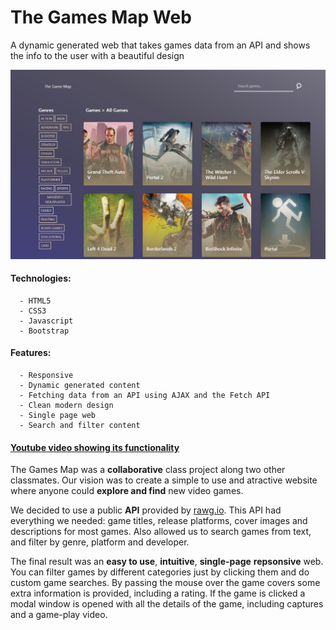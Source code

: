 # The Games Map Web
A dynamic generated web that takes games data from an API and shows the info to the user with a beautiful design

![](preview.png)
#### Technologies:
      - HTML5
      - CSS3
      - Javascript
      - Bootstrap
#### Features:
      - Responsive
      - Dynamic generated content
      - Fetching data from an API using AJAX and the Fetch API
      - Clean modern design
      - Single page web
      - Search and filter content


#### [Youtube video showing its functionality](http://)

The Games Map was a **collaborative** class project along two other classmates. Our vision was to create a simple to use and atractive website where anyone could **explore and find** new video games.

We decided to use a public **API** provided by [rawg.io](https://rawg.io/).  This API had everything we needed: game titles, release platforms, cover images and descriptions for most games. Also allowed us to search games from text, and filter by genre, platform and developer.

The final result was an **easy to use**, **intuitive**, **single-page** **repsonsive** web. You can filter games by different categories just by clicking them and do custom game searches. By passing the mouse over the game covers some extra information is provided, including a rating. If the game is clicked a modal window is opened with all the details of the game, including captures and a game-play video.


